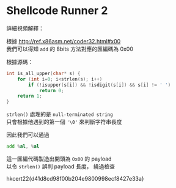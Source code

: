 # Shellcode Runner 2

詳細視頻解釋： 

根據 http://ref.x86asm.net/coder32.html#x00 <br>
我們可以得知 `add` 的 8bits 方法對應的匯編碼為 0x00

根據源碼：

```c
int is_all_upper(char* s) {
    for (int i=0; i<strlen(s); i++)
        if (!isupper(s[i]) && !isdigit(s[i]) && s[i] != ' ')
            return 0;
    return 1;
}
```

`strlen()` 處理的是 `null-terminated string` <br>
只會根據他遇到的第一個 `'\0'` 來判斷字符串長度

因此我們可以通過
```asm
add %al, %al
```
這一匯編代碼製造出開頭為 `0x00` 的 payload <br>
以令 `strlen()` 誤判 payload 長度， 繞過檢查

hkcert22{d41d8cd98f00b204e9800998ecf8427e33a}